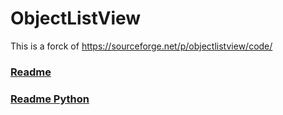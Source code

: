 # ObjectListView
This is a forck of https://sourceforge.net/p/objectlistview/code/
### [Readme](http://objectlistview.sourceforge.net/cs/index.html)
### [Readme Python](https://github.com/Furtif/ObjectListView/blob/python/README.txt)
